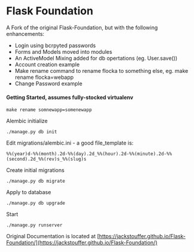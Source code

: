 # Flask Foundation

A Fork of the original Flask-Foundation, but with the following enhancements:
* Login using bcrpyted passwords
* Forms and Models moved into modules
* An ActiveModel Mixing added for db opertations (eg. User.save())
* Account creation example
* Make rename command to rename flocka to something else, eg. make rename flocka=webapp
* Change Password example

#### Getting Started, assumes fully-stocked virtualenv

`make rename somnewapp=somenewapp`

Alembic initialize

`./manage.py db init`

Edit migrations/alembic.ini - a good file_template is:

`%%(year)d-%%(month).2d-%%(day).2d_%%(hour).2d-%%(minute).2d-%%(second).2d_%%(rev)s_%%(slug)s`

Create initial migrations

`./manage.py db migrate`

Apply to database

`./manage.py db upgrade`

Start

`./manage.py runserver`

Original Documentation is located at [https://jackstouffer.github.io/Flask-Foundation/](https://jackstouffer.github.io/Flask-Foundation/)

